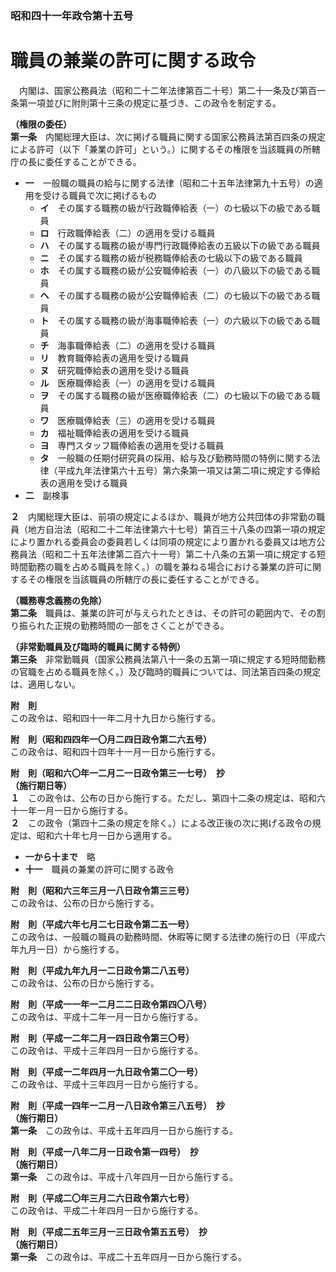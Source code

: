 ### 昭和四十一年政令第十五号  
# 職員の兼業の許可に関する政令  
　内閣は、国家公務員法（昭和二十二年法律第百二十号）第二十一条及び第百一条第一項並びに附則第十三条の規定に基づき、この政令を制定する。  
  
**（権限の委任）**  
**第一条**　内閣総理大臣は、次に掲げる職員に関する国家公務員法第百四条の規定による許可（以下「兼業の許可」という。）に関するその権限を当該職員の所轄庁の長に委任することができる。  
* **一**　一般職の職員の給与に関する法律（昭和二十五年法律第九十五号）の適用を受ける職員で次に掲げるもの  
	* **イ**　その属する職務の級が行政職俸給表（一）の七級以下の級である職員  
	* **ロ**　行政職俸給表（二）の適用を受ける職員  
	* **ハ**　その属する職務の級が専門行政職俸給表の五級以下の級である職員  
	* **ニ**　その属する職務の級が税務職俸給表の七級以下の級である職員  
	* **ホ**　その属する職務の級が公安職俸給表（一）の八級以下の級である職員  
	* **ヘ**　その属する職務の級が公安職俸給表（二）の七級以下の級である職員  
	* **ト**　その属する職務の級が海事職俸給表（一）の六級以下の級である職員  
	* **チ**　海事職俸給表（二）の適用を受ける職員  
	* **リ**　教育職俸給表の適用を受ける職員  
	* **ヌ**　研究職俸給表の適用を受ける職員  
	* **ル**　医療職俸給表（一）の適用を受ける職員  
	* **ヲ**　その属する職務の級が医療職俸給表（二）の七級以下の級である職員  
	* **ワ**　医療職俸給表（三）の適用を受ける職員  
	* **カ**　福祉職俸給表の適用を受ける職員  
	* **ヨ**　専門スタッフ職俸給表の適用を受ける職員  
	* **タ**　一般職の任期付研究員の採用、給与及び勤務時間の特例に関する法律（平成九年法律第六十五号）第六条第一項又は第二項に規定する俸給表の適用を受ける職員  
* **二**　副検事  
  
**２**　内閣総理大臣は、前項の規定によるほか、職員が地方公共団体の非常勤の職員（地方自治法（昭和二十二年法律第六十七号）第百三十八条の四第一項の規定により置かれる委員会の委員若しくは同項の規定により置かれる委員又は地方公務員法（昭和二十五年法律第二百六十一号）第二十八条の五第一項に規定する短時間勤務の職を占める職員を除く。）の職を兼ねる場合における兼業の許可に関するその権限を当該職員の所轄庁の長に委任することができる。  
  
**（職務専念義務の免除）**  
**第二条**　職員は、兼業の許可が与えられたときは、その許可の範囲内で、その割り振られた正規の勤務時間の一部をさくことができる。  
  
**（非常勤職員及び臨時的職員に関する特例）**  
**第三条**　非常勤職員（国家公務員法第八十一条の五第一項に規定する短時間勤務の官職を占める職員を除く。）及び臨時的職員については、同法第百四条の規定は、適用しない。  
  
**附　則**  
この政令は、昭和四十一年二月十九日から施行する。  
  
**附　則（昭和四四年一〇月二四日政令第二六五号）**  
この政令は、昭和四十四年十一月一日から施行する。  
  
**附　則（昭和六〇年一二月二一日政令第三一七号）　抄**  
**（施行期日等）**  
**１**　この政令は、公布の日から施行する。ただし、第四十二条の規定は、昭和六十一年一月一日から施行する。  
**２**　この政令（第四十二条の規定を除く。）による改正後の次に掲げる政令の規定は、昭和六十年七月一日から適用する。  
* **一から十まで**　略  
* **十一**　職員の兼業の許可に関する政令  
  
**附　則（昭和六三年三月一八日政令第三三号）**  
この政令は、公布の日から施行する。  
  
**附　則（平成六年七月二七日政令第二五一号）**  
この政令は、一般職の職員の勤務時間、休暇等に関する法律の施行の日（平成六年九月一日）から施行する。  
  
**附　則（平成九年九月一二日政令第二八五号）**  
この政令は、公布の日から施行する。  
  
**附　則（平成一一年一二月二二日政令第四〇八号）**  
この政令は、平成十二年一月一日から施行する。  
  
**附　則（平成一二年二月一四日政令第三〇号）**  
この政令は、平成十三年四月一日から施行する。  
  
**附　則（平成一二年四月一九日政令第二〇一号）**  
この政令は、平成十三年四月一日から施行する。  
  
**附　則（平成一四年一二月一八日政令第三八五号）　抄**  
**（施行期日）**  
**第一条**　この政令は、平成十五年四月一日から施行する。  
  
**附　則（平成一八年二月一日政令第一四号）　抄**  
**（施行期日）**  
**第一条**　この政令は、平成十八年四月一日から施行する。  
  
**附　則（平成二〇年三月二六日政令第六七号）**  
この政令は、平成二十年四月一日から施行する。  
  
**附　則（平成二五年三月一三日政令第五五号）　抄**  
**（施行期日）**  
**第一条**　この政令は、平成二十五年四月一日から施行する。  
  
